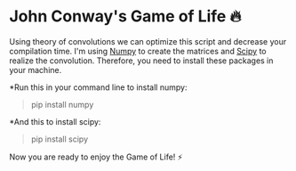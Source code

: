 # John Conway's Game of Life :fire:

Using theory of convolutions we can optimize this script and decrease your compilation time. I'm using [Numpy](https://numpy.org/) to create the matrices and [Scipy](https://www.scipy.org/) to realize the convolution. Therefore, you need to install these packages in your machine.

*Run this in your command line to install numpy:
> pip install numpy

*And this to install scipy:
> pip install scipy

Now you are ready to enjoy the Game of Life! :zap:

